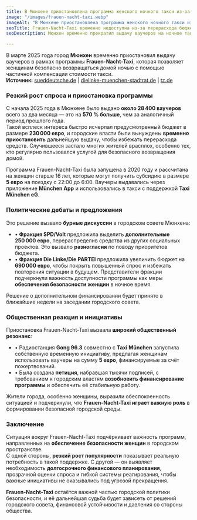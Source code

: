 ```yaml
---
title: В Мюнхене приостановлена программа женского ночного такси из-за высокого спроса
image: "/images/frauen-nacht-taxi.webp"
imageAlt: "В Мюнхене приостановлена программа женского ночного такси из-за высокого спроса"
seoTitle: Frauen-Nacht-Taxi временно недоступна из-за перерасхода бюджета
seoDescription: Мюнхен временно прекратил выдачу ваучеров на ночное такси для женщин — число заявок выросло на 570%, вызвав дебаты и гражданские инициативы

---
```


В марте 2025 года город **Мюнхен** временно приостановил выдачу ваучеров в рамках программы **Frauen-Nacht-Taxi**, которая позволяет женщинам безопасно возвращаться домой ночью с помощью частичной компенсации стоимости такси.  
**Источник:** [sueddeutsche.de](https://www.sueddeutsche.de) | [dielinke-muenchen-stadtrat.de](https://www.dielinke-muenchen-stadtrat.de) | [tz.de](https://www.tz.de)

### Резкий рост спроса и приостановка программы

С начала 2025 года в Мюнхене было выдано **около 28 400 ваучеров** всего за два месяца — это на **570 % больше**, чем за аналогичный период прошлого года.  
Такой всплеск интереса быстро исчерпал предусмотренный бюджет в размере **230 000 евро**, и городские власти были вынуждены **временно приостановить** дальнейшую выдачу, чтобы избежать перерасхода средств.
Случившееся застало многих жителей врасплох, особенно тех, кто регулярно пользовался услугой для безопасного возвращения домой.

Программа Frauen-Nacht-Taxi была запущена в 2020 году и рассчитана на женщин старше 16 лет, которые могут получить субсидию в размере **5 евро** на поездку с 22:00 до 6:00. Ваучеры выдавались через приложение **München App** и использовались в такси с поддержкой **Taxi München eG**.

### Политические дебаты и предложения

Это решение вызвало **бурные дискуссии** в городском совете Мюнхена:

- • **Фракция SPD/Volt** предложила выделить **дополнительные 250 000 евро**, перераспределив средства из других социальных проектов. Это вызвало **разногласия** по поводу приоритетов бюджета.
- • **Фракция Die Linke/Die PARTEI** предложила увеличить бюджет на **690 000 евро**, чтобы покрыть повышенный спрос и избежать повторения ситуации в будущем. Представители фракции подчеркнули важность доступности программы как меры **обеспечения безопасности женщин** в ночное время.

Решение о дополнительном финансировании будет принято в ближайшие недели на заседании городского совета.

### Общественная реакция и инициативы

Приостановка Frauen-Nacht-Taxi вызвала **широкий общественный резонанс**:

- • Радиостанция **Gong 96.3** совместно с **Taxi München** запустила собственную временную инициативу, предлагая женщинам использовать ваучеры на сумму **5 евро**, финансируемые за счёт пожертвований.
- • Была создана **петиция**, набравшая тысячи подписей, с требованием к городским властям **возобновить финансирование программы** и обеспечить её стабильную работу.

Жители города, особенно женщины, выразили обеспокоенность ситуацией и подчеркнули, что **Frauen-Nacht-Taxi играет важную роль** в формировании безопасной городской среды.

### Заключение

Ситуация вокруг Frauen-Nacht-Taxi подчёркивает важность программ, направленных на **обеспечение безопасности женщин** в городском пространстве.  
С одной стороны, **резкий рост популярности** показывает реальную потребность в такой поддержке. С другой — он выявляет необходимость **долгосрочного финансового планирования**, прозрачной оценки спроса и гибкой системы реагирования, чтобы важные инициативы не оказывались под угрозой прекращения.

**Frauen-Nacht-Taxi** остаётся важной частью городской политики безопасности, и её дальнейшая судьба будет зависеть от решений городского совета, финансовой устойчивости и давления со стороны общества.
